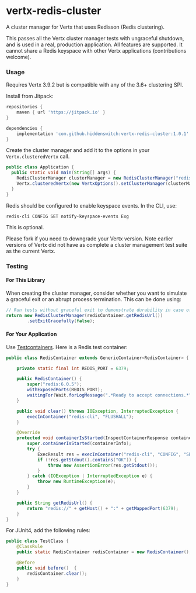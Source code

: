 # vertx-redis-cluster

A cluster manager for Vertx that uses Redisson (Redis clustering).

This passes all the Vertx cluster manager tests with ungraceful shutdown, and is used in a real, production application. All features are supported. It cannot share a Redis keyspace with other Vertx applications (contributions welcome).

### Usage

Requires Vertx 3.9.2 but is compatible with any of the 3.6+ clustering SPI.

Install from Jitpack:

```groovy
repositories {
    maven { url 'https://jitpack.io' }
}

dependencies {
    implementation 'com.github.hiddenswitch:vertx-redis-cluster:1.0.1'
}
```

Create the cluster manager and add it to the options in your `Vertx.clusteredVertx` call.

```java
public class Application {
  public static void main(String[] args) {
    RedisClusterManager clusterManager = new RedisClusterManager("redis://redis:6379");
    Vertx.clusteredVertx(new VertxOptions().setClusterManager(clusterManager), vertx -> { /*...*/ });
  } 
}
```

Redis should be configured to enable keyspace events. In the CLI, use:

```shell script
redis-cli CONFIG SET notify-keyspace-events Exg
```

This is optional.

Please fork if you need to downgrade your Vertx version. Note earlier versions of Vertx did not have as complete a cluster management test suite as the current Vertx.

### Testing

#### For This Library

When creating the cluster manager, consider whether you want to simulate a graceful exit or an abrupt process termination. This can be done using:

```java
// Run tests without graceful exit to demonstrate durability in case of a kill
return new RedisClusterManager(redisContainer.getRedisUrl())
        .setExitGracefully(false);
```

#### For Your Application

Use [Testcontainers](https://www.testcontainers.org). Here is a Redis test container:

```java
public class RedisContainer extends GenericContainer<RedisContainer> {

	private static final int REDIS_PORT = 6379;

	public RedisContainer() {
		super("redis:6.0.5");
		withExposedPorts(REDIS_PORT);
		waitingFor(Wait.forLogMessage(".*Ready to accept connections.*", 1));
	}

	public void clear() throws IOException, InterruptedException {
		execInContainer("redis-cli", "FLUSHALL");
	}

	@Override
	protected void containerIsStarted(InspectContainerResponse containerInfo) {
		super.containerIsStarted(containerInfo);
		try {
			ExecResult res = execInContainer("redis-cli", "CONFIG", "SET", "notify-keyspace-events", "Exg");
			if (!res.getStdout().contains("OK")) {
				throw new AssertionError(res.getStdout());
			}
		} catch (IOException | InterruptedException e) {
			throw new RuntimeException(e);
		}
	}

	public String getRedisUrl() {
		return "redis://" + getHost() + ":" + getMappedPort(6379);
	}
}
```

For JUnit4, add the following rules:

```java
public class TestClass {
	@ClassRule
	public static RedisContainer redisContainer = new RedisContainer();

	@Before
	public void before()  {
		redisContainer.clear();
	}
}
```